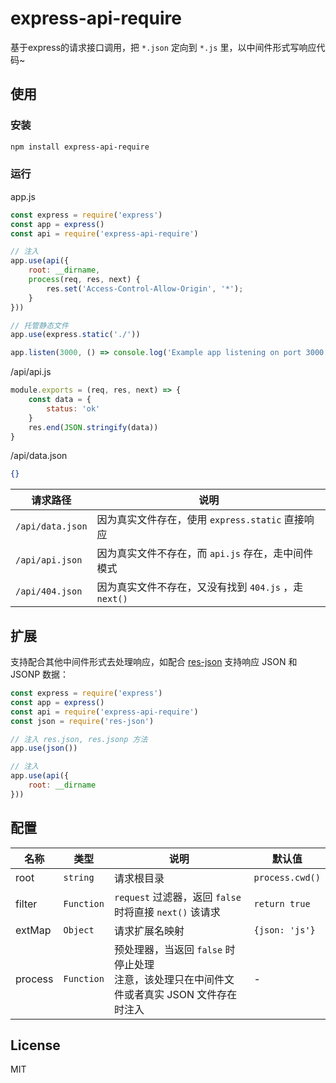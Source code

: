 # express-api-require

基于express的请求接口调用，把 `*.json` 定向到 `*.js` 里，以中间件形式写响应代码~

## 使用

### 安装

```bash
npm install express-api-require
```

### 运行

app.js

```js
const express = require('express')
const app = express()
const api = require('express-api-require')

// 注入
app.use(api({
    root: __dirname,
    process(req, res, next) {
        res.set('Access-Control-Allow-Origin', '*');
    }
}))

// 托管静态文件
app.use(express.static('./'))

app.listen(3000, () => console.log('Example app listening on port 3000!'))
```

/api/api.js

```js
module.exports = (req, res, next) => {
    const data = {
        status: 'ok'
    }
    res.end(JSON.stringify(data))
}
```

/api/data.json

```json
{}
```

请求路径 | 说明
--- | ---
`/api/data.json` | 因为真实文件存在，使用 `express.static` 直接响应
`/api/api.json` | 因为真实文件不存在，而 `api.js` 存在，走中间件模式
`/api/404.json` | 因为真实文件不存在，又没有找到 `404.js` ，走 `next()` 

## 扩展

支持配合其他中间件形式去处理响应，如配合 [res-json](https://www.npmjs.com/package/res-json) 支持响应 JSON 和 JSONP 数据：

```js
const express = require('express')
const app = express()
const api = require('express-api-require')
const json = require('res-json')

// 注入 res.json, res.jsonp 方法
app.use(json())

// 注入
app.use(api({
    root: __dirname
}))
```

## 配置

名称 | 类型 | 说明 | 默认值
--- | --- | --- | ---
root | `string` | 请求根目录 | `process.cwd()`
filter | `Function` | `request` 过滤器，返回 `false` 时将直接 `next()` 该请求 | `return true`
extMap | `Object` | 请求扩展名映射 | `{json: 'js'}`
process | `Function` | 预处理器，当返回 `false` 时停止处理<br>注意，该处理只在中间件文件或者真实 JSON 文件存在时注入 | -

## License
MIT
